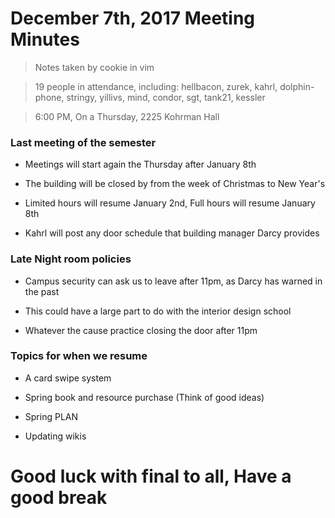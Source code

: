 # December 7th, 2017 Meeting Minutes
> Notes taken by cookie in vim

> 19 people in attendance, including: hellbacon, zurek, kahrl, dolphin-phone, stringy, yillivs, mind, condor, sgt, tank21, kessler

> 6:00 PM, On a Thursday, 2225 Kohrman Hall


###  Last meeting of the semester

- Meetings will start again the Thursday after January 8th

- The building will be closed by from the week of Christmas to New Year's 

- Limited hours will resume January 2nd, Full hours will resume January 8th

- Kahrl will post any door schedule that building manager Darcy provides


### Late Night room policies

- Campus security can ask us to leave after 11pm, as Darcy has warned in the past

- This could have a large part to do with the interior design school

- Whatever the cause practice closing the door after 11pm


### Topics for when we resume

- A card swipe system

- Spring book and resource purchase (Think of good ideas)

- Spring PLAN

- Updating wikis


# Good luck with final to all, Have a good break
